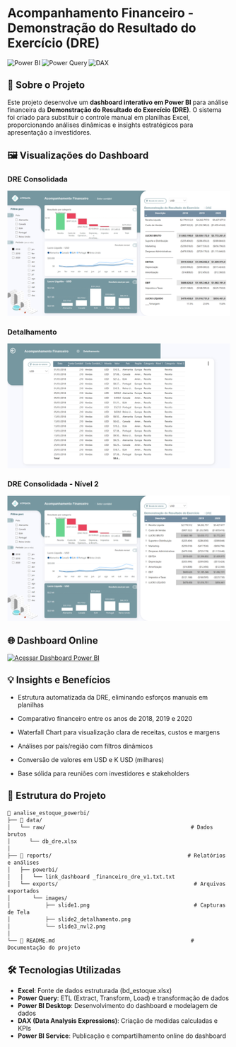 # Acompanhamento Financeiro - Demonstração do Resultado do Exercício (DRE)

![Power BI](https://img.shields.io/badge/Power%20BI-F2C811?style=for-the-badge&logo=powerbi&logoColor=black) ![Power Query](https://img.shields.io/badge/Power%20Query-107C41?style=for-the-badge&logo=microsoft-excel&logoColor=white) ![DAX](https://img.shields.io/badge/DAX-0078D4?style=for-the-badge&logo=microsoft&logoColor=white)

## 🎯 Sobre o Projeto

Este projeto desenvolve um **dashboard interativo em Power BI** para análise financeira da **Demonstração do Resultado do Exercício (DRE)**. O sistema foi criado para substituir o controle manual em planilhas Excel, proporcionando análises dinâmicas e insights estratégicos para apresentação a investidores.

## 🖼️ Visualizações do Dashboard

### DRE Consolidada

![DRE Consolidad](reports/exports/images/slide1.png)

### Detalhamento

![Detalhamento](reports/exports/images/slide2_detalhamento.png)

### DRE Consolidada - Nível 2

![DRE Consolidada - Nível 2](reports/exports/images/slide3_nvl2.png)

## 🌐 Dashboard Online

[![Acessar Dashboard Power BI](https://img.shields.io/badge/🔗%20Acessar%20Dashboard%20Power%20BI-F2C811?style=for-the-badge&logo=powerbi&logoColor=black)](https://app.powerbi.com/view?r=eyJrIjoiODk3MTNlYzMtNjdhOC00OTc0LTk5NjYtNzU1Yjk4NjdiYTY3IiwidCI6IjdlYmVmODBjLTEwMjctNDEyOS1iNDg0LWNjZjJiZDNmZDU4ZiJ9&pageName=ReportSectionc55e3165497e16cde238)

## 💡 Insights e Benefícios

- Estrutura automatizada da DRE, eliminando esforços manuais em planilhas

- Comparativo financeiro entre os anos de 2018, 2019 e 2020

- Waterfall Chart para visualização clara de receitas, custos e margens

- Análises por país/região com filtros dinâmicos

- Conversão de valores em USD e K USD (milhares)

- Base sólida para reuniões com investidores e stakeholders

## 📁 Estrutura do Projeto

```text
📁 analise_estoque_powerbi/
├── 📁 data/                              
│   └── raw/                                              # Dados brutos                                               
│      └── db_dre.xlsx                             
│ 
├── 📁 reports/                                           # Relatórios e análises
│   ├── powerbi/                                         
│   │   └── link_dashboard _financeiro_dre_v1.txt.txt         
│   └── exports/                                           # Arquivos exportados
│       └── images/
│           ├── slide1.png                                 # Capturas de Tela
│           ├── slide2_detalhamento.png 
│           └── slide3_nvl2.png                      
│
└── 📄 README.md                                           # Documentação do projeto
```

## 🛠️ Tecnologias Utilizadas

- **Excel**: Fonte de dados estruturada (bd_estoque.xlsx)
- **Power Query**: ETL (Extract, Transform, Load) e transformação de dados
- **Power BI Desktop**: Desenvolvimento do dashboard e modelagem de dados
- **DAX (Data Analysis Expressions)**: Criação de medidas calculadas e KPIs
- **Power BI Service**: Publicação e compartilhamento online do dashboard
